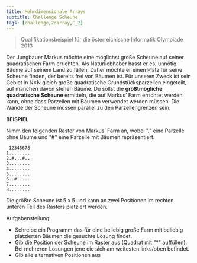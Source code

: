 ```yaml
---
title: Mehrdimensionale Arrays
subtitle: Challenge Scheune
tags: [challenge,2darray,C_2]
---
```


> Qualifikationsbeispiel für die österreichische Informatik Olympiade 2013

Der Jungbauer Markus möchte eine möglichst große Scheune auf seiner quadratischen Farm errichten. Als Naturliebhaber hasst er es, unnötig Bäume auf seinem Land zu fällen. Daher möchte er einen Platz für seine Scheune finden, der bereits frei von Bäumen ist. Für unseren Zweck ist sein Gebiet in N×N gleich große quadratische Grundstücksparzellen eingeteilt, auf manchen davon stehen Bäume. Du sollst die **größtmögliche quadratische Scheune** ermitteln, die auf Markus’ Farm errichtet werden kann, ohne dass Parzellen mit Bäumen verwendet werden müssen. Die Wände der Scheune müssen parallel zu den Parzellengrenzen sein.

**BEISPIEL**

Nimm den folgenden Raster von Markus’ Farm an, wobei "." eine Parzelle ohne Bäume und "#" eine Parzelle mit Bäumen repräsentiert.

```
 12345678
1........ 
2.#...#.. 
3........ 
4........ 
5........ 
6..#..... 
7........ 
8........
```

Die größte Scheune ist 5 x 5 und kann an zwei Positionen im rechten unteren Teil des Rasters platziert werden.

Aufgabenstellung:

- Schreibe ein Programm das für eine beliebig große Farm mit beliebig platzierten Bäumen die gesuchte Lösung findet. 
- Gib die Position der Scheune im Raster aus (Quadrat mit "*" auffüllen). Bei mehreren Lösungen jene die sich am weitesten links/oben befindet.
- Gib alle alternativen Positionen aus
